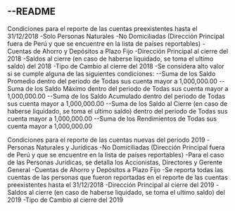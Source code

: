 --README
-

Condiciones para el reporte de las cuentas preexistentes hasta el 31/12/2018
-Solo Personas Naturales
-No Domiciliadas (Dirección Principal fuera de Perú y que se encuentre en la lista de países reportables)
-Cuentas de Ahorro y Depósitos a Plazo Fijo
-Dirección Principal al cierre del 2018
-Saldos al cierre (en caso de haberse liquidado, se toma el ultimo saldo) del 2018
-Tipo de Cambio al cierre del 2018
-Se considera alto valor si se cumple alguna de las siguientes condiciones:
--Suma de los Saldo Promedio dentro del periodo de Todas sus cuenta mayor a 1,000,000.00
--Suma de los Saldo Máximo dentro del periodo de Todas sus cuenta mayor a 1,000,000.00
--Suma de los Saldo Acumulado dentro del periodo de Todas sus cuenta mayor a 1,000,000.00
--Suma de los Saldo al Cierre (en caso de haberse liquidado, se toma el ultimo saldo) dentro del periodo de Todas sus cuenta mayor a 1,000,000.00
--Suma de los Rendimientos de Todas sus cuenta mayor a 1,000,000.00

Condiciones para el reporte de las cuentas nuevas del periodo 2019
-Personas Naturales y Jurídicas
-No Domiciliadas (Dirección Principal fuera de Perú y que se encuentre en la lista de países reportables)
-Para el caso de las Personas Jurídicas, se detalla los Accionistas, Directores y Gerente General
-Cuentas de Ahorro y Depósitos a Plazo Fijo
-Se reporta todas las cuentas de las personas que fueron reportadas en el reporte de las cuentas preexistentes hasta el 31/12/2018
-Dirección Principal al cierre del 2019
-Saldos al cierre (en caso de haberse liquidado, se toma el ultimo saldo)  del 2019
-Tipo de Cambio al cierre del 2019
